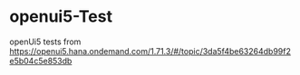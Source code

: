 # openui5-Test
openUi5 tests from https://openui5.hana.ondemand.com/1.71.3/#/topic/3da5f4be63264db99f2e5b04c5e853db
